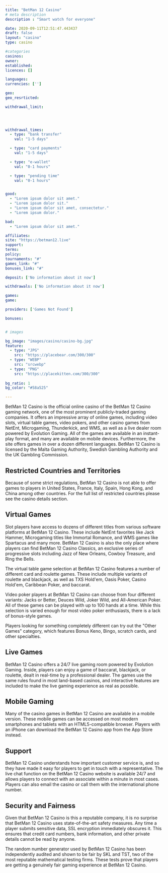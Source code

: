 ```yaml
---
title: "BetMan 12 Casino"
# meta description
description : "Smart watch for everyone"

date: 2020-09-11T12:51:47.443437
draft: false
layout: "casino" 
type: casino

#categories
casinos: 
owner: 
established: 
licences: []

languages: 
currencies: ['']

geo: 
geo_resrticted: 

withdrawal_limit:

  
  

withdrawal_times:
  - type: "bank transfer"
    val: "1-5 days"

  - type: "card payments"
    val: "1-5 days"

  - type: "e-wallet"
    val: "0-1 hours"

  - type: "pending time"
    val: "0-1 hours"


good:
  - "Lorem ipsum dolor sit amet."
  - "Lorem ipsum dolor sit."
  - "Lorem ipsum dolor sit amet, consectetur."
  - "Lorem ipsum dolor."

bad:
  - "Lorem ipsum dolor sit amet."

affiliates: 
site: "https://betman12.live"
support: 
terms:
policy:
tournaments: "#"
games_link: "#"
bonuses_link: "#"

deposit: ['No information about it now']

withdrawals: ['No information about it now']

games: 
game:

providers: ['Games Not Found']

bonuses:


# images

bg_image: "images/casino/casino-bg.jpg"  
feature:
  - type: "JPG" 
    src: "https://placebear.com/300/300"
  - type: "WEBP"
    src: "srcwebp"
  - type: "PNG"
    src: "https://placekitten.com/300/300"  
 
bg_ratio: 1 
bg_color: "#58a525"  

---
```


BetMan 12 Casino is the official online casino of the BetMan 12 Casino gaming network, one of the most prominent publicly-traded gaming companies. It offers an impressive array of online games, including video slots, virtual table games, video pokers, and other casino games from NetEnt, Microgaming, Thunderkick, and WMS, as well as a live dealer room powered by Evolution Gaming. All of the games are available in an instant-play format, and many are available on mobile devices. Furthermore, the site offers games in over a dozen different languages. BetMan 12 Casino is licensed by the Malta Gaming Authority, Swedish Gambling Authority and the UK Gambling Commission.

## Restricted Countries and Territories
Because of some strict regulations, BetMan 12 Casino is not able to offer games to players in United States, France, Italy, Spain, Hong Kong, and China among other countries. For the full list of restricted countries please see the casino details section.

## Virtual Games
Slot players have access to dozens of different titles from various software platforms at BetMan 12 Casino. These include NetEnt favorites like Jack Hammer, Microgaming titles like Immortal Romance, and WMS games like Spartacus and many more. BetMan 12 Casino is also the only place where players can find BetMan 12 Casino Classics, an exclusive series of progressive slots including Jazz of New Orleans, Cowboy Treasure, and Ring the Bells.

The virtual table game selection at BetMan 12 Casino features a number of different card and roulette games. These include multiple variants of roulette and blackjack, as well as TXS Hold'em, Oasis Poker, Casino Hold'em, Caribbean Poker, and baccarat.

Video poker players at BetMan 12 Casino can choose from four different variants: Jacks or Better, Deuces Wild, Joker Wild, and All-American Poker. All of these games can be played with up to 100 hands at a time. While this selection is varied enough for most video poker enthusiasts, there is a lack of bonus-style games.

Players looking for something completely different can try out the "Other Games" category, which features Bonus Keno, Bingo, scratch cards, and other specialties.

## Live Games
BetMan 12 Casino offers a 24/7 live gaming room powered by Evolution Gaming. Inside, players can enjoy a game of baccarat, blackjack, or roulette, dealt in real-time by a professional dealer. The games use the same rules found in most land-based casinos, and interactive features are included to make the live gaming experience as real as possible.

## Mobile Gaming
Many of the casino games in BetMan 12 Casino are available in a mobile version. These mobile games can be accessed on most modern smartphones and tablets with an HTML5-compatible browser. Players with an iPhone can download the BetMan 12 Casino app from the App Store instead.

## Support
BetMan 12 Casino understands how important customer service is, and so they have made it easy for players to get in touch with a representative. The live chat function on the BetMan 12 Casino website is available 24/7 and allows players to connect with an associate within a minute in most cases. Players can also email the casino or call them with the international phone number.

## Security and Fairness
Given that BetMan 12 Casino is this a reputable company, it is no surprise that BetMan 12 Casino uses state-of-the-art safety measures. Any time a player submits sensitive data, SSL encryption immediately obscures it. This ensures that credit card numbers, bank information, and other private details cannot be read by anyone.

The random number generator used by BetMan 12 Casino has been independently audited and shown to be fair by SKL and TST, two of the most reputable mathematical testing firms. These tests prove that players are getting a genuinely fair gaming experience at BetMan 12 Casino.